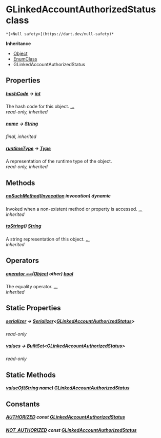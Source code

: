 


# GLinkedAccountAuthorizedStatus class






    *[<Null safety>](https://dart.dev/null-safety)*





**Inheritance**

- [Object](https://api.flutter.dev/flutter/dart-core/Object-class.html)
- [EnumClass](https://pub.dev/documentation/built_value/8.1.3/built_value/EnumClass-class.html)
- GLinkedAccountAuthorizedStatus







## Properties

##### [hashCode](https://api.flutter.dev/flutter/dart-core/Object/hashCode.html) &#8594; [int](https://api.flutter.dev/flutter/dart-core/int-class.html)



The hash code for this object. [...](https://api.flutter.dev/flutter/dart-core/Object/hashCode.html)  
_read-only, inherited_



##### [name](https://pub.dev/documentation/built_value/8.1.3/built_value/EnumClass/name.html) &#8594; [String](https://api.flutter.dev/flutter/dart-core/String-class.html)



   
_final, inherited_



##### [runtimeType](https://api.flutter.dev/flutter/dart-core/Object/runtimeType.html) &#8594; [Type](https://api.flutter.dev/flutter/dart-core/Type-class.html)



A representation of the runtime type of the object.   
_read-only, inherited_




## Methods

##### [noSuchMethod](https://api.flutter.dev/flutter/dart-core/Object/noSuchMethod.html)([Invocation](https://api.flutter.dev/flutter/dart-core/Invocation-class.html) invocation) dynamic



Invoked when a non-existent method or property is accessed. [...](https://api.flutter.dev/flutter/dart-core/Object/noSuchMethod.html)  
_inherited_



##### [toString](https://pub.dev/documentation/built_value/8.1.3/built_value/EnumClass/toString.html)() [String](https://api.flutter.dev/flutter/dart-core/String-class.html)



A string representation of this object. [...](https://pub.dev/documentation/built_value/8.1.3/built_value/EnumClass/toString.html)  
_inherited_




## Operators

##### [operator ==](https://api.flutter.dev/flutter/dart-core/Object/operator_equals.html)([Object](https://api.flutter.dev/flutter/dart-core/Object-class.html) other) [bool](https://api.flutter.dev/flutter/dart-core/bool-class.html)



The equality operator. [...](https://api.flutter.dev/flutter/dart-core/Object/operator_equals.html)  
_inherited_




## Static Properties

##### [serializer](../third_party_yonomi_graphql_schema_schema.docs.schema.gql/GLinkedAccountAuthorizedStatus/serializer.md) &#8594; [Serializer](https://pub.dev/documentation/built_value/8.1.3/serializer/Serializer-class.html)&lt;[GLinkedAccountAuthorizedStatus](../third_party_yonomi_graphql_schema_schema.docs.schema.gql/GLinkedAccountAuthorizedStatus-class.md)>



   
_read-only_



##### [values](../third_party_yonomi_graphql_schema_schema.docs.schema.gql/GLinkedAccountAuthorizedStatus/values.md) &#8594; [BuiltSet](https://pub.dev/documentation/built_collection/5.1.1/built_collection/BuiltSet-class.html)&lt;[GLinkedAccountAuthorizedStatus](../third_party_yonomi_graphql_schema_schema.docs.schema.gql/GLinkedAccountAuthorizedStatus-class.md)>



   
_read-only_




## Static Methods

##### [valueOf](../third_party_yonomi_graphql_schema_schema.docs.schema.gql/GLinkedAccountAuthorizedStatus/valueOf.md)([String](https://api.flutter.dev/flutter/dart-core/String-class.html) name) [GLinkedAccountAuthorizedStatus](../third_party_yonomi_graphql_schema_schema.docs.schema.gql/GLinkedAccountAuthorizedStatus-class.md)



   





## Constants

##### [AUTHORIZED](../third_party_yonomi_graphql_schema_schema.docs.schema.gql/GLinkedAccountAuthorizedStatus/AUTHORIZED-constant.md) const [GLinkedAccountAuthorizedStatus](../third_party_yonomi_graphql_schema_schema.docs.schema.gql/GLinkedAccountAuthorizedStatus-class.md)



   




##### [NOT_AUTHORIZED](../third_party_yonomi_graphql_schema_schema.docs.schema.gql/GLinkedAccountAuthorizedStatus/NOT_AUTHORIZED-constant.md) const [GLinkedAccountAuthorizedStatus](../third_party_yonomi_graphql_schema_schema.docs.schema.gql/GLinkedAccountAuthorizedStatus-class.md)



   









